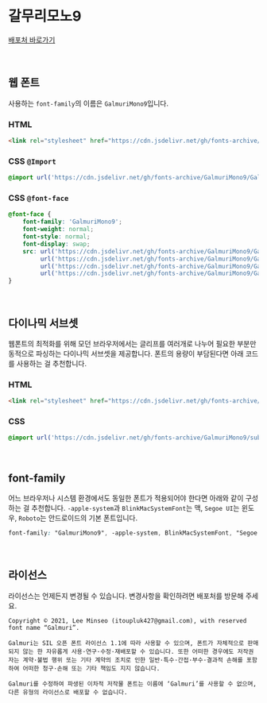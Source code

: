# 갈무리모노9

[배포처 바로가기](https://galmuri.quiple.dev/#%EB%8B%A4%EC%9A%B4%EB%A1%9C%EB%93%9C)

&nbsp;

## 웹 폰트

사용하는 `font-family`의 이름은 `GalmuriMono9`입니다.

### HTML

```html
<link rel="stylesheet" href="https://cdn.jsdelivr.net/gh/fonts-archive/GalmuriMono9/GalmuriMono9.css" type="text/css"/>
```

### CSS `@Import`

```css
@import url('https://cdn.jsdelivr.net/gh/fonts-archive/GalmuriMono9/GalmuriMono9.css');
```

### CSS `@font-face`

```css
@font-face {
    font-family: 'GalmuriMono9';
    font-weight: normal;
    font-style: normal;
    font-display: swap;
    src: url('https://cdn.jsdelivr.net/gh/fonts-archive/GalmuriMono9/GalmuriMono9.woff2') format('woff2'),
         url('https://cdn.jsdelivr.net/gh/fonts-archive/GalmuriMono9/GalmuriMono9.woff') format('woff'),
         url('https://cdn.jsdelivr.net/gh/fonts-archive/GalmuriMono9/GalmuriMono9.otf') format('opentype'),
         url('https://cdn.jsdelivr.net/gh/fonts-archive/GalmuriMono9/GalmuriMono9.ttf') format('truetype');
}
```

&nbsp;

## 다이나믹 서브셋

웹폰트의 최적화를 위해 모던 브라우저에서는 글리프를 여러개로 나누어 필요한 부분만 동적으로 파싱하는 다이나믹 서브셋을 제공합니다. 폰트의 용량이 부담된다면 아래 코드를 사용하는 걸 추천합니다.

### HTML

```html
<link rel="stylesheet" href="https://cdn.jsdelivr.net/gh/fonts-archive/GalmuriMono9/subsets/GalmuriMono9-dynamic-subset.css" type="text/css"/>
```

### CSS

```css
@import url('https://cdn.jsdelivr.net/gh/fonts-archive/GalmuriMono9/subsets/GalmuriMono9-dynamic-subset.css');
```

&nbsp;

## font-family

어느 브라우저나 시스템 환경에서도 동일한 폰트가 적용되어야 한다면 아래와 같이 구성하는 걸 추천합니다. `-apple-system`과 `BlinkMacSystemFont`는 맥, `Segoe UI`는 윈도우, `Roboto`는 안드로이드의 기본 폰트입니다.



```css
font-family: "GalmuriMono9", -apple-system, BlinkMacSystemFont, "Segoe UI", Roboto, Oxygen, Ubuntu, Cantarell, "Open Sans", "Helvetica Neue", sans-serif;
```

&nbsp;

## 라이선스

라이선스는 언제든지 변경될 수 있습니다. 변경사항을 확인하려면 배포처를 방문해 주세요.

```
Copyright © 2021, Lee Minseo (itoupluk427@gmail.com), with reserved font name “Galmuri”.
 
Galmuri는 SIL 오픈 폰트 라이선스 1.1에 따라 사용할 수 있으며, 폰트가 자체적으로 판매되지 않는 한 자유롭게 사용·연구·수정·재배포할 수 있습니다. 또한 어떠한 경우에도 저작권자는 계약·불법 행위 또는 기타 계약의 조치로 인한 일반·특수·간접·부수·결과적 손해를 포함하여 어떠한 청구·손해 또는 기타 책임도 지지 않습니다.
 
Galmuri를 수정하여 파생된 이차적 저작물 폰트는 이름에 ‘Galmuri’를 사용할 수 없으며, 다른 유형의 라이선스로 배포할 수 없습니다.
```
